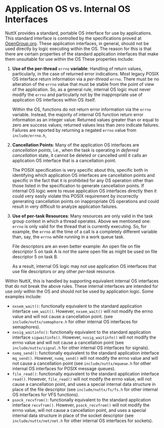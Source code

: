 # Application OS vs. Internal OS Interfaces

NuttX provides a standard, portable OS interface for use by
applications. This standard interface is controlled by the
specifications proved at [OpenGroup.org](http://opengroup.org). These
application interfaces, in general, should not be used directly by logic
executing within the OS. The reason for this is that there are certain
properties of the standard application interfaces that make them
unsuitable for use within the OS These properties include:

1.  **Use of the per-thread** `errno` **variable**: Handling of return
    values, particularly, in the case of returned error indications.
    Most legacy POSIX OS interface return information via a *per-thread*
    `errno`. There must be no alteration of the `errno` value that must
    be stable from the point of view of the application. So, as a
    general rule, internal OS logic must never modify the `errno` and
    particularly not by the inappropriate use of application OS
    interfaces within OS itself.
    
    Within the OS, functions do not return error information via the
    `errno` variable. Instead, the majority of internal OS function
    return error information as an integer value: Returned values
    greater than or equal to zero are success values; returned values
    less than zero indicate failures. Failures are reported by returning
    a negated `errno` value from `include/errno.h`,

2.  **Cancellation Points**: Many of the application OS interfaces are
    *cancellation points*, i.e., when the task is operating in *deferred
    cancellation* state, it cannot be deleted or cancelled until it
    calls an application OS interface that is a cancellation point.
    
    The POSIX specification is very specific about this, specific both
    in identifying which application OS interfaces are cancellation
    points and specific in the fact that it is prohibited for any OS
    operation other than those listed in the specification to generate
    cancellation points. If internal OS logic were to reuse application
    OS interfaces directly then it could very easily violate this POSIX
    requirement by incorrectly generating cancellation points on
    inappropriate OS operations and could result in very difficult to
    analyze application failures.

3.  **Use of per-task Resources**: Many resources are only valid in the
    task group context in which a thread operates. Above we mentioned
    one: `errno` is only valid for the thread that is currently
    executing. So, for example, the `errno` at the time of a call is a
    completely different variable than, say, the `errno` while running
    in a work queue task.
    
    File descriptors are an even better example: An open file on file
    descriptor 5 on task A is *not* the same open file as might be used
    on file descriptor 5 on task B.
    
    As a result, internal OS logic may not use application OS interfaces
    that use file descriptors or any other *per-task* resource.

Within NuttX, this is handled by supporting equivalent internal OS
interfaces that do not break the above rules. These internal interfaces
are intended for use *only* within the OS and should not be used by
application logic. Some examples include:

  - `nxsem_wait()`: functionally equivalent to the standard application
    interface `sem_wait()`. However, `nxsem_wait()` will not modify the
    errno value and will not cause a cancellation point. (see
    `include/nuttx/semaphore.h` for other internal OS interfaces for
    semaphores).
  - `nxsig_waitinfo()`: functionally equivalent to the standard
    application interface `sigwaitinfo()`. However, `nxsig_waitinfo()`
    will not modify the errno value and will not cause a cancellation
    point (see `include/nuttx/signal.h` for other internal OS interfaces
    for signals).
  - `nxmq_send()`: functionally equivalent to the standard application
    interface `mq_send()`. However, `nxmq_send()` will not modify the
    errno value and will not cause a cancellation point (see
    `include/nuttx/mqueue.h` for other internal OS interfaces for POSIX
    message queues).
  - `file_read()`: functionally equivalent to the standard application
    interface `read()`. However, `file_read()` will not modify the errno
    value, will not cause a cancellation point, and uses a special
    internal data structure in place of the file descriptor (see
    `include/nuttx/fs/fs.h` for other internal OS interfaces for VFS
    functions).
  - `psock_recvfrom()`: functionally equivalent to the standard
    application interface `recvfrom()`. However, `psock_recvfrom()` will
    not modify the errno value, will not cause a cancellation point, and
    uses a special internal data structure in place of the socket
    descriptor (see `include/nuttx/net/net.h` for other internal OS
    interfaces for sockets).
